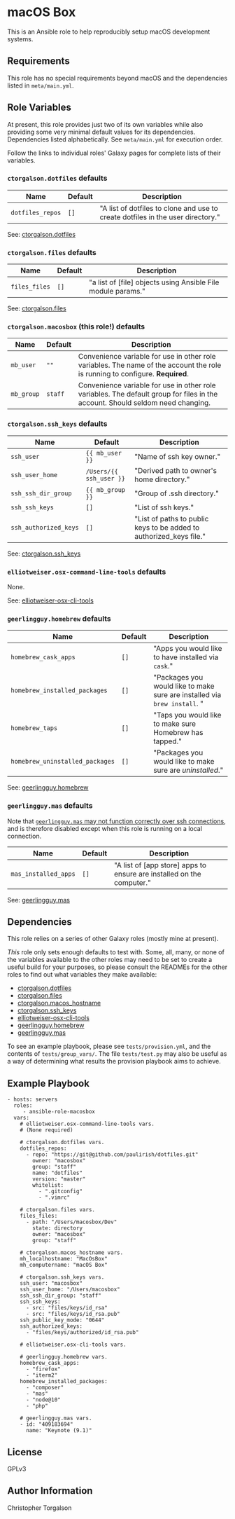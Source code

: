 # macOS Box

This is an Ansible role to help reproducibly setup macOS development systems.

## Requirements

This role has no special requirements beyond macOS and the dependencies listed
in `meta/main.yml`.

## Role Variables

At present, this role provides just two of its own variables while also
providing some very minimal default values for its dependencies.
Dependencies listed alphabetically. See `meta/main.yml` for execution
order.

Follow the links to individual roles' Galaxy pages for complete lists of
their variables.

### `ctorgalson.dotfiles` defaults

| Name             | Default | Description |
|------------------|---------|-------------|
| `dotfiles_repos` | `[]`    | "A list of dotfiles to clone and use to create dotfiles in the user directory." |

See: [ctorgalson.dotfiles](https://galaxy.ansible.com/ctorgalson/dotfiles)

### `ctorgalson.files` defaults

| Name          | Default | Description |
|---------------|---------|-------------|
| `files_files` | `[]`    | "a list of [file] objects using Ansible File module params." |

See: [ctorgalson.files](https://galaxy.ansible.com/ctorgalson/files)

### `ctorgalson.macosbox` (this role!) defaults

| Name       | Default | Description |
|------------|---------|-------------|
| `mb_user`  | `""`    | Convenience variable for use in other role variables. The name of the account the role is running to configure. **Required**. |
| `mb_group` | `staff` | Convenience variable for use in other role variables. The default group for files in the account. Should seldom need changing. |

### `ctorgalson.ssh_keys` defaults

| Name                  | Default                 | Description |
|-----------------------|-------------------------|-------------|
| `ssh_user`            | `{{ mb_user }}`         | "Name of ssh key owner." |
| `ssh_user_home`       | `/Users/{{ ssh_user }}` | "Derived path to owner's home directory." |
| `ssh_ssh_dir_group`   | `{{ mb_group }}`        | "Group of .ssh directory." |
| `ssh_ssh_keys`        | `[]`                    | "List of ssh keys." |
| `ssh_authorized_keys` | `[]`                    | "List of paths to public keys to be added to authorized_keys file." |

See: [ctorgalson.ssh_keys](https://galaxy.ansible.com/ctorgalson/ssh_keys)

### `elliotweiser.osx-command-line-tools` defaults

None.

See: [elliotweiser-osx-cli-tools](https://galaxy.ansible.com/elliotweiser/osx-cli-tools)

### `geerlingguy.homebrew` defaults

| Name                            | Default | Description |
|---------------------------------|---------|-------------|
| `homebrew_cask_apps`            | `[]`    | "Apps you would like to have installed via `cask`." |
| `homebrew_installed_packages`   | `[]`    | "Packages you would like to make sure are installed via `brew install`. " |
| `homebrew_taps`                 | `[]`    | "Taps you would like to make sure Homebrew has tapped." |
| `homebrew_uninstalled_packages` | `[]`    | "Packages you would like to make sure are _uninstalled_." |

See: [geerlingguy.homebrew](https://galaxy.ansible.com/geerlingguy/homebrew)

### `geerlingguy.mas` defaults

Note that [`geerlingguy.mas` may not function correctly over ssh
connections](https://github.com/geerlingguy/ansible-role-mas/issues/7), and
is therefore disabled except when this role is running on a local connection.

| Name                 | Default | Description |
|----------------------|---------|-------------|
| `mas_installed_apps` | `[]`    | "A list of [app store] apps to ensure are installed on the computer." |

See: [geerlingguy.mas](https://galaxy.ansible.com/geerlingguy/mas)

## Dependencies

This role relies on a series of other Galaxy roles (mostly mine at
present).

_This_ role only sets enough defaults to test with. Some, all, many, or
none of the variables available to the other roles may need to be set to
create a useful build for your purposes, so please consult the READMEs for
the other roles to find out what variables they make available:

- [ctorgalson.dotfiles](https://galaxy.ansible.com/ctorgalson/dotfiles)
- [ctorgalson.files](https://galaxy.ansible.com/ctorgalson/files)
- [ctorgalson.macos_hostname](https://galaxy.ansible.com/ctorgalson/macos_hostname)
- [ctorgalson.ssh_keys](https://galaxy.ansible.com/ctorgalson/ssh_keys)
- [elliotweiser-osx-cli-tools](https://galaxy.ansible.com/elliotweiser/osx-cli-tools)
- [geerlingguy.homebrew](https://galaxy.ansible.com/geerlingguy/homebrew)
- [geerlingguy.mas](https://galaxy.ansible.com/geerlingguy/mas)

To see an example playbook, please see `tests/provision.yml`, and the
contents of `tests/group_vars/`. The file `tests/test.py` may also be
useful as a way of determining what results the provision playbook aims
to achieve.

## Example Playbook

    - hosts: servers
      roles:
         - ansible-role-macosbox
      vars:
        # elliotweiser.osx-command-line-tools vars.
        # (None required)

        # ctorgalson.dotfiles vars.
        dotfiles_repos:
          - repo: "https://git@github.com/paulirish/dotfiles.git"
            owner: "macosbox"
            group: "staff"
            name: "dotfiles"
            version: "master"
            whitelist:
              - ".gitconfig"
              - ".vimrc"

        # ctorgalson.files vars.
        files_files:
          - path: "/Users/macosbox/Dev"
            state: directory
            owner: "macosbox"
            group: "staff"

        # ctorgalson.macos_hostname vars.
        mh_localhostname: "MacOsBox"
        mh_computername: "macOS Box"

        # ctorgalson.ssh_keys vars.
        ssh_user: "macosbox"
        ssh_user_home: "/Users/macosbox"
        ssh_ssh_dir_group: "staff"
        ssh_ssh_keys:
          - src: "files/keys/id_rsa"
          - src: "files/keys/id_rsa.pub"
        ssh_public_key_mode: "0644"
        ssh_authorized_keys:
          - "files/keys/authorized/id_rsa.pub"

        # elliotweiser.osx-cli-tools vars.

        # geerlingguy.homebrew vars.
        homebrew_cask_apps:
          - "firefox"
          - "iterm2"
        homebrew_installed_packages:
          - "composer"
          - "mas"
          - "node@10"
          - "php"

        # geerlingguy.mas vars.
        - id: "409183694"
          name: "Keynote (9.1)"

## License

GPLv3

## Author Information

Christopher Torgalson
